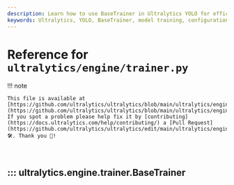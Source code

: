 ```yaml
---
description: Learn how to use BaseTrainer in Ultralytics YOLO for efficient model training. Comprehensive guide for configurations, datasets, and optimization.
keywords: Ultralytics, YOLO, BaseTrainer, model training, configuration, datasets, optimization, machine learning
---
```


# Reference for `ultralytics/engine/trainer.py`

!!! note

    This file is available at [https://github.com/ultralytics/ultralytics/blob/main/ultralytics/engine/trainer.py](https://github.com/ultralytics/ultralytics/blob/main/ultralytics/engine/trainer.py). If you spot a problem please help fix it by [contributing](https://docs.ultralytics.com/help/contributing/) a [Pull Request](https://github.com/ultralytics/ultralytics/edit/main/ultralytics/engine/trainer.py) 🛠️. Thank you 🙏!

<br>

## ::: ultralytics.engine.trainer.BaseTrainer

<br><br>
